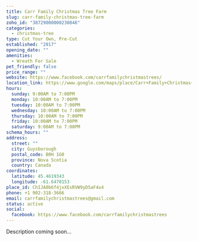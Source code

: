 ```yaml
---
title: Carr Family Christmas Tree Farm
slug: carr-family-christmas-tree-farm
zoho_id: "38729000000230846"
categories:
  - christmas-tree
type: Cut Your Own, Pre-Cut
established: "2017"
opening_date: ""
amenities:
  - Wreath For Sale
pet_friendly: false
price_range: ""
website: https://www.facebook.com/carrfamilychristmastrees/
location_link: https://www.google.com/maps/place/Carr+Family+Christmas+Tree+Farm/@45.461934299999996,-61.6470153,14z/data=!4m8!1m2!2m1!1sCarr+Family+Christmas+Tree+Farm!3m4!1s0x4b5cf1887ffa4603:0x1ee385960f726f55!8m2!3d45.461934299999996!4d-61.6470153
hours:
  sunday: 9:00AM to 7:00PM
  monday: 10:00AM to 7:00PM
  tuesday: 10:00AM to 7:00PM
  wednesday: 10:00AM to 7:00PM
  thursday: 10:00AM to 7:00PM
  friday: 10:00AM to 7:00PM
  saturday: 9:00AM to 7:00PM
schema_hours: ""
address:
  street: ""
  city: Guysborough
  postal_code: B0H 1G0
  province: Nova Scotia
  country: Canada
coordinates:
  latitude: 45.4619343
  longitude: -61.6470153
place_id: ChIJA0b6f4jxXEsRVW9yD5aF4x4
phone: +1 902-318-3666
email: carrfamilychristmastrees@gmail.com
status: active
social:
  facebook: https://www.facebook.com/carrfamilychristmastrees
---
```


Description coming soon...
